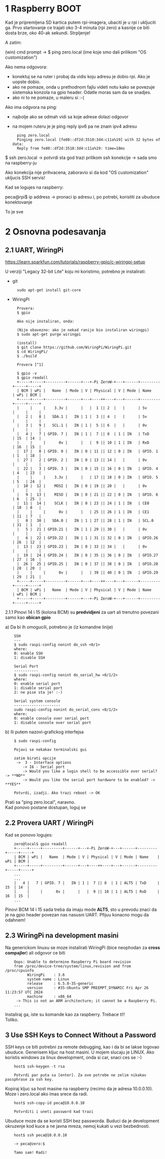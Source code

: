 

1 Raspberry BOOT
================

Kad je pripremljena SD kartica putem rpi-imagera, ubaciti je u rpi i ukljuciti ga. Prvo startovanje ce trajati oko 3-4 minuta (rpi zero) a kasnije ce biti dosta brze, oko 40-ak sekundi. Strpljenje!

A zatim:

(win) cmd prompt -> 
$ ping zero.local (ime koje smo dali prilikom "OS customization")

Ako nema odgovora:
- konektuj se na ruter i probaj da vidis koju adresu je dobio rpi. Ako je uopste dobio.
- ako ne pomaze, onda u prethodnom fajlu videti notu kako se povezuje sistemska konzola na gpio header. Odatle moras sam da se snadjes.
- ako ni to ne pomaze, u maleru si :-(

Ako ima odgvora na ping:
- najbolje ako se odmah vidi sa koje adrese dolazi odgovor
- na mojem ruteru je je ping reply ipv6 pa ne znam ipv4 adresu

		ping zero.local
		Pinging zero.local [fe80::df2d:3518:3d4:c11a%19] with 32 bytes of data:
		Reply from fe80::df2d:3518:3d4:c11a%19: time=18ms

$ ssh zero.local -> potvrdi sta god trazi prilikom ssh konekcije
-> sada smo na raspberry-ju

Ako konekcija nije prihvacena, zaboravio si da kod "OS customization" ukljucis SSH servis!

Kad se logujes na raspberry:

peca@rpi$ ip address
-> pronaci ip adresu i, po potrebi, koristiti za ubuduce konektovanje


To je sve


2 Osnovna podesavanja
=====================

2.1 UART, WiringPi
------------------

https://learn.sparkfun.com/tutorials/raspberry-gpio/c-wiringpi-setup

U verziji "Legacy 32-bit Lite" koju mi koristimo, potrebno je instalirati:

* git

		sudo apt-get install git-core
		
* WiringPi

		Provera:
		$ gpio
		
		Ako nije instaliran, onda:
		
		(Nije obavezno: ako je nekad ranije bio instaliran wiringpi)
		$ sudo apt-get purge wiringpi
		
		(install)
		$ git clone https://github.com/WiringPi/WiringPi.git
		$ cd WiringPi/
		$ ./build
		
		Provera [^1]
		
		$ gpio -v
		$ gpio readall
		+-----+-----+---------+------+---+-Pi ZeroW-+---+------+---------+-----+-----+
		| BCM | wPi |   Name  | Mode | V | Physical | V | Mode | Name    | wPi | BCM |
		+-----+-----+---------+------+---+----++----+---+------+---------+-----+-----+
		|     |     |    3.3v |      |   |  1 || 2  |   |      | 5v      |     |     |
		|   2 |   8 |   SDA.1 |   IN | 1 |  3 || 4  |   |      | 5v      |     |     |
		|   3 |   9 |   SCL.1 |   IN | 1 |  5 || 6  |   |      | 0v      |     |     |
		|   4 |   7 | GPIO. 7 |   IN | 1 |  7 || 8  | 1 | IN   | TxD     | 15  | 14  |
		|     |     |      0v |      |   |  9 || 10 | 1 | IN   | RxD     | 16  | 15  |
		|  17 |   0 | GPIO. 0 |   IN | 0 | 11 || 12 | 0 | IN   | GPIO. 1 | 1   | 18  |
		|  27 |   2 | GPIO. 2 |   IN | 0 | 13 || 14 |   |      | 0v      |     |     |
		|  22 |   3 | GPIO. 3 |   IN | 0 | 15 || 16 | 0 | IN   | GPIO. 4 | 4   | 23  |
		|     |     |    3.3v |      |   | 17 || 18 | 0 | IN   | GPIO. 5 | 5   | 24  |
		|  10 |  12 |    MOSI |   IN | 0 | 19 || 20 |   |      | 0v      |     |     |
		|   9 |  13 |    MISO |   IN | 0 | 21 || 22 | 0 | IN   | GPIO. 6 | 6   | 25  |
		|  11 |  14 |    SCLK |   IN | 0 | 23 || 24 | 1 | IN   | CE0     | 10  | 8   |
		|     |     |      0v |      |   | 25 || 26 | 1 | IN   | CE1     | 11  | 7   |
		|   0 |  30 |   SDA.0 |   IN | 1 | 27 || 28 | 1 | IN   | SCL.0   | 31  | 1   |
		|   5 |  21 | GPIO.21 |   IN | 1 | 29 || 30 |   |      | 0v      |     |     |
		|   6 |  22 | GPIO.22 |   IN | 1 | 31 || 32 | 0 | IN   | GPIO.26 | 26  | 12  |
		|  13 |  23 | GPIO.23 |   IN | 0 | 33 || 34 |   |      | 0v      |     |     |
		|  19 |  24 | GPIO.24 |   IN | 0 | 35 || 36 | 0 | IN   | GPIO.27 | 27  | 16  |
		|  26 |  25 | GPIO.25 |   IN | 0 | 37 || 38 | 0 | IN   | GPIO.28 | 28  | 20  |
		|     |     |      0v |      |   | 39 || 40 | 0 | IN   | GPIO.29 | 29  | 21  |
		+-----+-----+---------+------+---+----++----+---+------+---------+-----+-----+
		| BCM | wPi |   Name  | Mode | V | Physical | V | Mode | Name    | wPi | BCM |
		+-----+-----+---------+------+---+-Pi ZeroW-+---+------+---------+-----+-----+
		
2.1.1 Pinovi 14 i 15 (kolona BCM) su **predvidjeni** za uart ali trenutno povezani samo kao **obican gpio**

a) Da bi ih omogucili, potrebno je (iz komandne linije)

		SSH
		---
		$ sudo raspi-config nonint do_ssh <0/1>
		where: 
		0: enable SSH
		1: disable SSH
		
		Serial Port
		-----------
		$ sudo raspi-config nonint do_serial_hw <0/1/2>
		where: 
		0: enable serial port
		1: disable serial port
		2: ne pise sta je! :-)
		
		Serial system console
		---------------------
		sudo raspi-config nonint do_serial_cons <0/1/2>
		where: 
		0: enable console over serial port
		1: disable console over serial port


b) Ili putem nazovi-grafickog interfejsa

		$ sudo raspi-config

		Pojavi se nekakav terminalski gui

		zatim birati opcije
		 ->  3 - Interface options
			-> I6 - Serial port
			-> Would you like a login shell to be accessible over serial? -> **NO**
			-> Would you like the serial port hardware to be enabled? -> **YES**
	
		Potvrdi, izadji. Ako trazi reboot -> OK

Prati sa "ping zero.local", naravno.  
Kad ponovo postane dostupan, loguj se





2.2 Provera UART / WiringPi
------------------------------

Kad se ponovo logujes:

		zero@local$ gpio readall
		+-----+-----+---------+------+---+-Pi ZeroW-+---+------+---------+-----+-----+
		| BCM | wPi |   Name  | Mode | V | Physical | V | Mode | Name    | wPi | BCM |
		+-----+-----+---------+------+---+----++----+---+------+---------+-----+-----+
		...
		...
		|   4 |   7 | GPIO. 7 |   IN | 1 |  7 || 8  | 1 | ALT5 | TxD     | 15  | 14  |
		|     |     |      0v |      |   |  9 || 10 | 1 | ALT5 | RxD     | 16  | 15  |
		...
	
Pinovi BCM 14 i 15 sada treba da imaju mode **ALT5**, sto u prevodu znaci da je na gpio header povezan nas nasusni UART. Pfijuu konacno mogu da odahnem!


2.3 WiringPi na development masini
----------------------------------

Na generickom linuxu se moze instalirati WiringPi (bice neophodan za **cross compajler**) ali odgovor ce biti

		Oops: Unable to determine Raspberry Pi board revision 
		from /proc/device-tree/system/linux,revision and from /proc/cpuinfo
		      WiringPi    : 3.6
		      system name : Linux
		      release     : 6.5.0-35-generic
		      version     : #35-Ubuntu SMP PREEMPT_DYNAMIC Fri Apr 26 11:23:57 UTC 2024
		      machine     : x86_64
		 -> This is not an ARM architecture; it cannot be a Raspberry Pi.
		...

Instaliraj ga, iste su komande kao za raspberry. Trebace ti!!  
Toliko.  


3 Use SSH Keys to Connect Without a Password
----------------------------------------------

SSH keys ce biti potrebni za remote debugging, kao i da bi se lakse logovao ubuduce. Generisem kljuc na host masini. U mojem slucaju je LINUX. Ako koristis windows za linux development, onda si car, snaci ces se :-) 

		host$ ssh-keygen -t rsa
		
		Potvrdi par puta sa [enter]. Za ove potrebe ne zelim nikakav passphrase za ssh key.

Kopiraj kljuc sa host masine na raspberry (recimo da je adresa 10.0.0.10). Moze i zero.local ako imas srece da radi.

		host$ ssh-copy-id peca@10.0.0.10
		
		Potvrditi i uneti password kad trazi
		
Ubuduce moze da se koristi SSH bez passworda. Buduci da je development okruzenje kod kuce a ne javna mreza, nemoj kukati u vezi bezbednosti.

		host$ ssh peca@10.0.0.10
		
		-> peca@zero:$
		
		Tamo sam! Radi!



